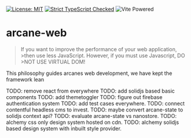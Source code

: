 
[![License: MIT](https://img.shields.io/badge/License-MIT-yellow.svg)](https://opensource.org/licenses/MIT) [![Strict TypeScript Checked](https://badgen.net/badge/TS/Strict "Strict TypeScript Checked")](https://www.typescriptlang.org) ![](https://badges.aleen42.com/src/vitejs.svg "Vite Powered") 

# arcane-web

> If you want to improve the performance of your web application, >then use less JavaScript. However, if you must use Javascript, DO >NOT USE VIRTUAL DOM!

This philosophy guides arcanes web development, we have kept the framework lean


TODO: remove react from everywhere
TODO: add solidjs based basic components
TODO: add themetoggler
TODO: figure out firebase authentication system
TODO: add test cases everywhere.
TODO: connect contentful headless cms to invest.
TODO: maybe convert arcane-state to solidjs context api? 
TODO: evaluate arcane-state vs nanostore.
TODO: alchemy css only design system hosted on cdn.
TODO: alchemy solidjs based design system with inbuilt style provider.

